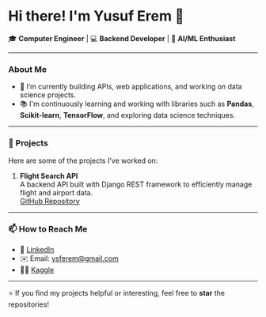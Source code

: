 # Hi there! I'm Yusuf Erem 👋

🎓 **Computer Engineer** | 💻 **Backend Developer** | 🤖 **AI/ML Enthusiast**  

---

### About Me

- 🔭 I’m currently building APIs, web applications, and working on data science projects.
- 📚 I'm continuously learning and working with libraries such as **Pandas**, **Scikit-learn**, **TensorFlow**, and exploring data science techniques.

---

### 🚀 Projects

Here are some of the projects I've worked on:

1. **Flight Search API**  
   A backend API built with Django REST framework to efficiently manage flight and airport data.   
   [GitHub Repository](https://github.com/yusuferem/flight-search-api)

---

### 📫 How to Reach Me

- 💼 [LinkedIn](https://linkedin.com/in/YusufErem)
- ✉️ Email: ysferem@gmail.com
- 👨‍💻 [Kaggle](https://www.kaggle.com/yusuferem)
---

⭐ If you find my projects helpful or interesting, feel free to **star** the repositories!

